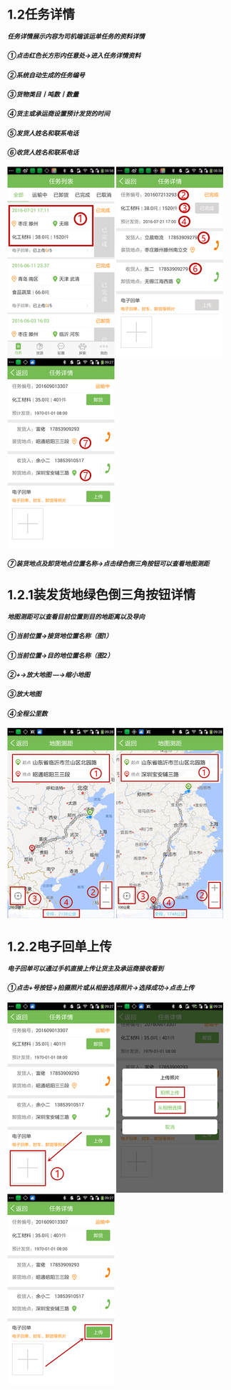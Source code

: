# **1.2任务详情**

##### 任务详情展示内容为司机端该运单任务的资料详情

##### ①点击红色长方形内任意处→进入任务详情资料

##### ②系统自动生成的任务编号

##### ③货物类目丨吨数丨数量

##### ④货主或承运商设置预计发货的时间

##### ⑤发货人姓名和联系电话

##### ⑥收货人姓名和联系电话

![](/assets/任务详情.png)   ![](/assets/任务详情详情.png)   ![](/assets/装货地点，电话，上传.png)

##### ⑦装货地点及卸货地点位置名称→点击绿色倒三角按钮可以查看地图测距

# **1.2.1装发货地绿色倒三角按钮详情**

##### 地图测距可以查看目前位置到目的地距离以及导向

##### ①当前位置→接货地位置名称（图1）

##### ①当前位置→目的地位置名称（图2）

##### ②+→放大地图 —→缩小地图

##### ③放大地图

##### ④全程公里数

![](/assets/接货地测距.png)   ![](/assets/目的地测距.png)

# **1.2.2电子回单上传**

##### 电子回单可以通过手机直接上传让货主及承运商接收看到

##### ①点击+号按钮→拍摄照片或从相册选择照片→选择成功→点击上传

![](/assets/点击加号按钮.png)   ![](/assets/上传回单图片按钮.png)   ![](/assets/回单上传按钮.png)

